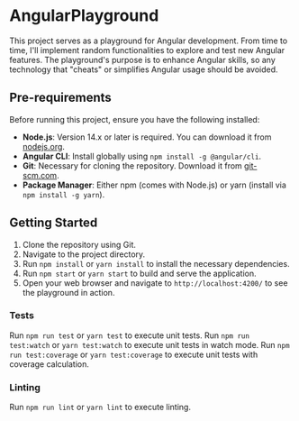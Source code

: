 # AngularPlayground

This project serves as a playground for Angular development. From time to time, I'll implement random functionalities to explore and test new Angular features.
The playground's purpose is to enhance Angular skills, so any technology that "cheats" or simplifies Angular usage should be avoided.

## Pre-requirements

Before running this project, ensure you have the following installed:

- **Node.js**: Version 14.x or later is required. You can download it from [nodejs.org](https://nodejs.org/).
- **Angular CLI**: Install globally using `npm install -g @angular/cli`.
- **Git**: Necessary for cloning the repository. Download it from [git-scm.com](https://git-scm.com/).
- **Package Manager**: Either npm (comes with Node.js) or yarn (install via `npm install -g yarn`).

## Getting Started

1. Clone the repository using Git.
2. Navigate to the project directory.
3. Run `npm install` or `yarn install` to install the necessary dependencies.
4. Run `npm start` or `yarn start` to build and serve the application.
5. Open your web browser and navigate to `http://localhost:4200/` to see the playground in action.

### Tests

Run `npm run test` or `yarn test` to execute unit tests.
Run `npm run test:watch` or `yarn test:watch` to execute unit tests in watch mode.
Run `npm run test:coverage` or `yarn test:coverage` to execute unit tests with coverage calculation.

### Linting

Run `npm run lint` or `yarn lint` to execute linting.
